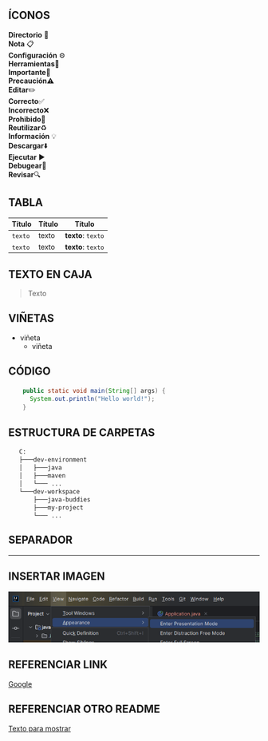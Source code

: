 ## ÍCONOS

**Directorio** 📂 <br>
**Nota** 📋 <br>
**Configuración** ⚙️ <br>
**Herramientas**🔧 <br>
**Importante**📌 <br>
**Precaución**⚠️ <br>
**Editar**✏️ <br>
**Correcto**✅ <br>
**Incorrecto**❌ <br>
**Prohibido**🚫 <br>
**Reutilizar**♻️ <br>
**Información** 💡 <br>
**Descargar**⬇️ <br>
**Ejecutar** ▶️ <br>
**Debugear**🐞 <br>
**Revisar**🔍 <br>

## TABLA

| Título  | Título  | Título             |   
|---------|---------|--------------------|
| `texto` | texto   | **texto**: `texto` |
| `texto` | texto   | **texto**: `texto` |

## TEXTO EN CAJA
> Texto

## VIÑETAS
- viñeta
  - viñeta

## CÓDIGO

```java
    public static void main(String[] args) {
      System.out.println("Hello world!");
    }
```

## ESTRUCTURA DE CARPETAS

```
   C:
   ├───dev-environment
   │   ├───java
   │   ├───maven
   │   └─── ...
   └───dev-workspace
       ├───java-buddies
       ├───my-project
       └─── ...
```

## SEPARADOR

---

## INSERTAR IMAGEN
![Texto por defecto](2024.07.27-introduction/images/presentation-mode.png)

## REFERENCIAR LINK
[Google](https://www.google.com.pe)

## REFERENCIAR OTRO README
[Texto para mostrar](2024.07.27-introduction/README.md)
